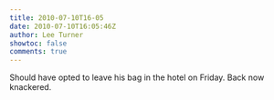 ```yaml
---
title: 2010-07-10T16-05
date: 2010-07-10T16:05:46Z
author: Lee Turner
showtoc: false
comments: true
---
```


Should have opted to leave his bag in the hotel on Friday. Back now knackered.

